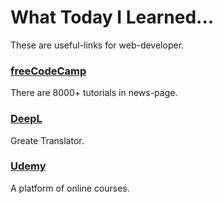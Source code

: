 # What Today I Learned...
These are useful-links for web-developer.

### [freeCodeCamp](https://www.freecodecamp.org/)
There are 8000+ tutorials in news-page.

### [DeepL](https://www.deepl.com/ja/translator)
Greate Translator.

### [Udemy](https://www.udemy.com/)
A platform of online courses.
